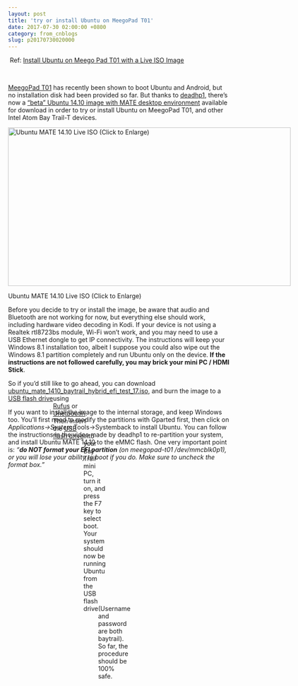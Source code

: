 ```yaml
---
layout: post
title: 'try or install Ubuntu on MeegoPad T01'
date: 2017-07-30 02:00:00 +0800
category: from_cnblogs
slug: p20170730020000
---
```

<p>&nbsp;Ref: <a href="http://www.cnx-software.com/2015/01/19/install-ubuntu-14-10-on-meegopad-t01-with-a-live-iso/" target="_blank">Install Ubuntu on Meego Pad T01 with a Live ISO Image</a></p>
<p>&nbsp;</p>
<p><a href="http://www.cnx-software.com/2014/11/25/meegopad-t01-android-4-4-windows-8-1-mini-pc-sells-for-as-low-as-93/" target="_blank">MeegoPad T01</a> has recently been shown to boot Ubuntu and Android, but no installation disk had been provided so far. But thanks to <a href="http://www.cnx-software.com/2015/01/16/understanding-windows-8-1-licenses-with-meegopad-t01-and-other-intel-atom-bay-trail-mini-pcs/#comment-332986" target="_blank">deadhp1</a>, there&rsquo;s now a <a href="http://www.armtvtech.com/armtvtechforum/viewtopic.php?f=574&amp;t=79720" target="_blank">&ldquo;beta&rdquo; Ubuntu 14.10 image with MATE desktop environment</a> available for download in order to try or install Ubuntu on MeegoPad T01, and other Intel Atom Bay Trail-T devices.</p>
<div id="attachment_21639" class="wp-caption aligncenter" style="width: 650px;"><a href="http://www.cnx-software.com/wp-content/uploads/2015/01/Meegopad_T01_Ubuntu_14.0.png"><img class="size-full wp-image-21639" src="http://www.cnx-software.com/wp-content/uploads/2015/01/Meegopad_T01_Ubuntu_14.0.jpg" alt="Ubuntu MATE 14.10 Live ISO (Click to Enlarge)" width="640" height="359" /></a>
<p class="wp-caption-text">Ubuntu MATE 14.10 Live ISO (Click to Enlarge)</p>
</div>
<p>Before you decide to try or install the image, be aware that audio and Bluetooth are not working for now, but everything else should work, including hardware video decoding in Kodi. If your device is not using a Realtek rtl8723bs module, Wi-Fi won&rsquo;t work, and you may need to use a USB Ethernet dongle to get IP connectivity. The instructions will keep your Windows 8.1 installation too, albeit I suppose you could also wipe out the Windows 8.1 partition completely and run Ubuntu only on the device. <strong>If the instructions are not followed carefully, you may brick your mini PC / HDMI Stick</strong>.</p>
<p>So if you&rsquo;d still like to go ahead, you can download <a href="https://drive.google.com/file/d/0B2J_Nqv8IludVDBHOEF4M2Uwcjg/view" rel="nofollow" target="_blank">ubuntu_mate_1410_baytrail_hybrid_efi_test_17.iso</a>, and burn the image to a <a class="skimwords-link" title="Shopping Link Added by SkimWords" href="http://skimlinks.pgpartner.com/mrdr.php?url=http%3A%2F%2Fskimlinks.pgpartner.com%2Fsearch.php%2Fform_keyword%3Dusb%2Bflash%2Bdrive" target="_blank" data-skimwords-id="1963225" data-skimlinks-editor="0" data-skimwords-word="usb%20flash%20drive" data-group-id="0" data-skim-creative="300003" data-skim-product="1963225" data-skim-node-id="47:,andburntheimagetoaU_1">USB flash drive</a><span style="position: absolute;"><span style="position: absolute;"> using <a href="https://rufus.akeo.ie/" target="_blank">Rufus</a> or&nbsp; <a href="http://unetbootin.sourceforge.net/" target="_blank">Unetbootin</a>. Then insert the <a class="skimwords-link" title="Shopping Link Added by SkimWords" href="http://skimlinks.pgpartner.com/mrdr.php?url=http%3A%2F%2Fskimlinks.pgpartner.com%2Fsearch.php%2Fform_keyword%3Dusb%2Bflash%2Bdrive" target="_blank" data-skimwords-id="1963225" data-skimlinks-editor="0" data-skimwords-word="usb%20flash%20drive" data-group-id="0" data-skim-creative="300003" data-skim-product="1963225" data-skim-node-id="263:.TheninserttheUSBfla_1">USB flash drive</a><span style="position: absolute;"><span style="position: absolute;"> into your Bay Trail mini PC, turn it on, and press the F7 key to select boot. Your system should now be running Ubuntu from the <span class="skimwords-potential">USB flash drive<span style="position: absolute;"><span style="position: absolute;"> (Username and password are both baytrail). So far, the procedure should be 100% safe.</span></span></span></span></span></span></span></p>
<p>If you want to install the image to the internal storage, and keep Windows too. You&rsquo;ll first need to modify the partitions with Gparted first, then click on<em> Applications-&gt;System</em> Tools-&gt;Systemback to install Ubuntu. You can follow the instructions in the video made by deadhp1 to re-partition your system, and install Ubuntu MATE 14.10 to the eMMC flash. One very important point is:<em> &ldquo;<strong>do NOT format your EFI partition</strong> (on meegopad-t01 /dev/mmcblk0p1), or you will lose your ability to boot if you do. Make sure to uncheck the format box.&rdquo;</em></p>